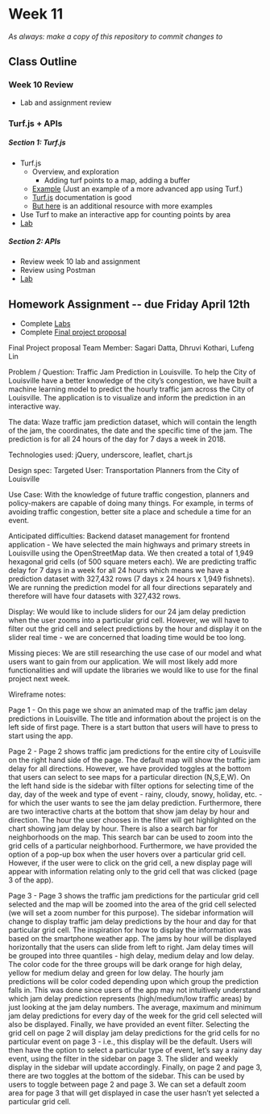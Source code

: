 # Week 11

*As always: make a copy of this repository to commit changes to*

## Class Outline

### Week 10 Review
- Lab and assignment review

### Turf.js + APIs

##### Section 1: Turf.js
- Turf.js
  - Overview, and exploration
    - Adding turf points to a map, adding a buffer
  - [Example](/example) (Just an example of a more advanced app using Turf.)
  - [Turf.js](http://turfjs.org/docs/) documentation is good
  - [But here](http://jseppi.github.io/intro-to-turf/) is an additional resource with more examples
- Use Turf to make an interactive app for counting points by area
- [Lab](/labs/lab1)

##### Section 2: APIs
- Review week 10 lab and assignment
- Review using Postman
- [Lab](/labs/lab2)



## Homework Assignment -- due Friday April 12th
- Complete [Labs](/labs)
- Complete [Final project proposal](assignment)

Final Project proposal
Team Member: Sagari Datta, Dhruvi Kothari, Lufeng Lin

Problem / Question:
Traffic Jam Prediction in Louisville.
To help the City of Louisville have a better knowledge of the city’s congestion, we have built a machine learning model to predict the hourly traffic jam across the City of Louisville. The application is to visualize and inform the prediction in an interactive way.

The data:
Waze traffic jam prediction dataset, which will contain the length of the jam, the coordinates, the date and the specific time of the jam. The prediction is for all 24 hours of the day for 7 days a week in 2018.


Technologies used:
jQuery, underscore, leaflet, chart.js

Design spec:
Targeted User:
Transportation Planners from the City of Louisville

Use Case:
With the knowledge of future traffic congestion, planners and policy-makers are capable of doing many things. For example, in terms of avoiding traffic congestion, better site a place and schedule a time for an event.

Anticipated difficulties:
Backend dataset management for frontend application - We have selected the main highways and primary streets in Louisville using the OpenStreetMap data. We then created a total of 1,949 hexagonal grid cells (of 500 square meters each). We are predicting traffic delay for 7 days in a week for all 24 hours which means we have a prediction dataset with 327,432 rows (7 days x 24 hours x 1,949 fishnets). We are running the prediction model for all four directions separately and therefore will have four datasets with 327,432 rows.

Display: We would like to include sliders for our 24 jam delay prediction when the user zooms into a particular grid cell. However, we will have to filter out the grid cell and select predictions by the hour and display it on the slider real time - we are concerned that loading time would be too long.  

Missing pieces:
We are still researching the use case of our model and what users want to gain from our application. We will most likely add more functionalities and will update the libraries we would like to use for the final project next week.



Wireframe notes:

Page 1 - On this page we show an animated map of the traffic jam delay predictions in Louisville. The title and information about the project is on the left side of first page. There is a start button that users will have to press to start using the app.

Page 2 - Page 2 shows traffic jam predictions for the entire city of Louisville on the right hand side of the page. The default map will show the traffic jam delay for all directions. However, we have provided toggles at the bottom that users can select to see maps for a particular direction (N,S,E,W). On the left hand side is the sidebar with filter options for selecting time of the day, day of the week and type of event - rainy, cloudy, snowy, holiday, etc. - for which the user wants to see the jam delay prediction. Furthermore, there are two interactive charts at the bottom that show jam delay by hour and direction. The hour the user chooses in the filter will get highlighted on the chart showing jam delay by hour. There is also a search bar for neighborhoods on the map. This search bar can be used to zoom into the grid cells of a particular neighborhood. Furthermore, we have provided the option of a pop-up box when the user hovers over a particular grid cell. However, if the user were to click on the grid cell, a new display page will appear with information relating only to the grid cell that was clicked (page 3 of the app).

Page 3 - Page 3 shows the traffic jam predictions for the particular grid cell selected and the map will be zoomed into the area of the grid cell selected (we will set a zoom number for this purpose). The sidebar information will change to display traffic jam delay predictions by the hour and day for that particular grid cell. The inspiration for how to display the information was based on the smartphone weather app. The jams by hour will be displayed horizontally that the users can slide from left to right. Jam delay times will be grouped into three quantiles - high delay, medium delay and low delay. The color code for the three groups will be dark orange for high delay, yellow for medium delay and green for low delay. The hourly jam predictions will be color coded depending upon which group the prediction falls in. This was done since users of the app may not intuitively understand which jam delay prediction represents (high/medium/low traffic areas) by just looking at the jam delay numbers. The average, maximum and minimum jam delay predictions for every day of the week for the grid cell selected will also be displayed. Finally, we have provided an event filter. Selecting the grid cell on page 2 will display jam delay predictions for the grid cells for no particular event  on page 3 - i.e., this display will be the default. Users will then have the option to select a particular type of event, let’s say a rainy day event, using the filter in the sidebar on page 3. The slider and weekly display in the sidebar will update accordingly. Finally, on page 2 and page 3, there are two toggles at the bottom of the sidebar. This can be used by users to toggle between page 2 and page 3. We can set a default zoom area for page 3 that will get displayed in case the user hasn’t yet selected a particular grid cell.
